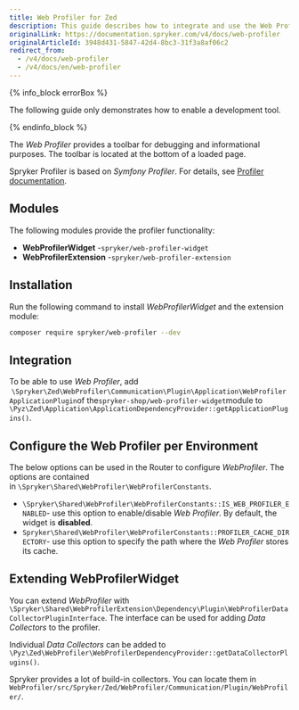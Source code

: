 ```yaml
---
title: Web Profiler for Zed
description: This guide describes how to integrate and use the Web Profiler toolbar available in Zed for development purposes.
originalLink: https://documentation.spryker.com/v4/docs/web-profiler
originalArticleId: 3948d431-5847-42d4-8bc3-31f3a8af06c2
redirect_from:
  - /v4/docs/web-profiler
  - /v4/docs/en/web-profiler
---
```


{% info_block errorBox %}

The following guide only demonstrates how to enable a development tool.

{% endinfo_block %}

The _Web Profiler_ provides a toolbar for debugging and informational purposes. The toolbar is located at the bottom of a loaded page.

Spryker Profiler is based on _Symfony Profiler_. For details, see [Profiler documentation](https://symfony.com/doc/current/profiler.html).

## Modules

The following modules provide the profiler functionality:

*   **WebProfilerWidget** -`spryker/web-profiler-widget`
*   **WebProfilerExtension** -`spryker/web-profiler-extension`

## Installation

Run the following command to install _WebProfilerWidget_ and the extension module:
```Bash
composer require spryker/web-profiler --dev
```

## Integration

To be able to use _Web Profiler_, add  `\Spryker\Zed\WebProfiler\Communication\Plugin\Application\WebProfilerApplicationPlugin`of the`spryker-shop/web-profiler-widget`module to `\Pyz\Zed\Application\ApplicationDependencyProvider::getApplicationPlugins()`.

## Configure the Web Profiler per Environment

The below options can be used in the Router to configure _WebProfiler_. The options are contained in `\Spryker\Shared\WebProfiler\WebProfilerConstants`.

*   `\Spryker\Shared\WebProfiler\WebProfilerConstants::IS_WEB_PROFILER_ENABLED`- use this option to enable/disable _Web Profiler_. By default, the widget is **disabled**.
*   `Spryker\Shared\WebProfiler\WebProfilerConstants::PROFILER_CACHE_DIRECTORY`- use this option to specify the path where the _Web Profiler_ stores its cache.

## Extending WebProfilerWidget

You can extend _WebProfiler_ with `\Spryker\Shared\WebProfilerExtension\Dependency\Plugin\WebProfilerDataCollectorPluginInterface`. The interface can be used for adding _Data Collectors_ to the profiler.

Individual _Data Collectors_ can be added to `\Pyz\Zed\WebProfiler\WebProfilerDependencyProvider::getDataCollectorPlugins()`.

Spryker provides a lot of build-in collectors. You can locate them in `WebProfiler/src/Spryker/Zed/WebProfiler/Communication/Plugin/WebProfiler/`.
